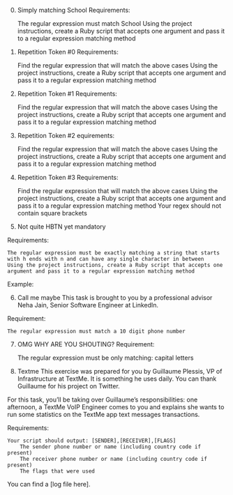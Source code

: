 0. Simply matching School 
Requirements:

    The regular expression must match School
    Using the project instructions, create a Ruby script that accepts one argument and pass it to a regular expression matching method


1. Repetition Token #0 
Requirements:

    Find the regular expression that will match the above cases
    Using the project instructions, create a Ruby script that accepts one argument and pass it to a regular expression matching method

2. Repetition Token #1 
Requirements:

    Find the regular expression that will match the above cases
    Using the project instructions, create a Ruby script that accepts one argument and pass it to a regular expression matching method


3. Repetition Token #2 
equirements:

    Find the regular expression that will match the above cases
    Using the project instructions, create a Ruby script that accepts one argument and pass it to a regular expression matching method


4. Repetition Token #3 
Requirements:

    Find the regular expression that will match the above cases
    Using the project instructions, create a Ruby script that accepts one argument and pass it to a regular expression matching method
    Your regex should not contain square brackets



5. Not quite HBTN yet
mandatory

Requirements:

    The regular expression must be exactly matching a string that starts with h ends with n and can have any single character in between
    Using the project instructions, create a Ruby script that accepts one argument and pass it to a regular expression matching method

Example:

6. Call me maybe 
This task is brought to you by a professional advisor Neha Jain, Senior Software Engineer at LinkedIn.

Requirement:

    The regular expression must match a 10 digit phone number


7. OMG WHY ARE YOU SHOUTING? 
Requirement:

    The regular expression must be only matching: capital letters


8. Textme 
This exercise was prepared for you by Guillaume Plessis, VP of Infrastructure at TextMe. It is something he uses daily. You can thank Guillaume for his project on Twitter.

For this task, you’ll be taking over Guillaume’s responsibilities: one afternoon, a TextMe VoIP Engineer comes to you and explains she wants to run some statistics on the TextMe app text messages transactions.

Requirements:

    Your script should output: [SENDER],[RECEIVER],[FLAGS]
        The sender phone number or name (including country code if present)
        The receiver phone number or name (including country code if present)
        The flags that were used

You can find a [log file here].

